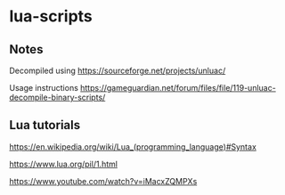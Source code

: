# lua-scripts

## Notes
Decompiled using https://sourceforge.net/projects/unluac/

Usage instructions https://gameguardian.net/forum/files/file/119-unluac-decompile-binary-scripts/

## Lua tutorials
https://en.wikipedia.org/wiki/Lua_(programming_language)#Syntax

https://www.lua.org/pil/1.html

https://www.youtube.com/watch?v=iMacxZQMPXs